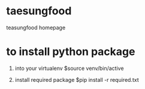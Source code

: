 # taesungfood
teasungfood homepage

# to install python package
1. into your virtualenv
$source venv/bin/active

2. install required package
$pip install -r required.txt
